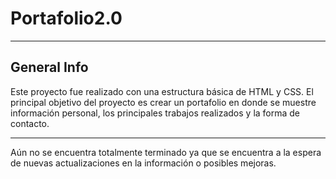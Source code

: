 # Portafolio2.0

---

## General Info

Este proyecto fue realizado con una estructura básica de HTML y CSS. El principal objetivo del proyecto es crear un portafolio en donde se muestre información personal, los principales trabajos realizados y la forma de contacto.

---

Aún no se encuentra totalmente terminado ya que se encuentra a la espera de nuevas actualizaciones en la información o posibles mejoras.
